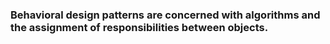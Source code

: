### Behavioral design patterns are concerned with algorithms and the assignment of responsibilities between objects.